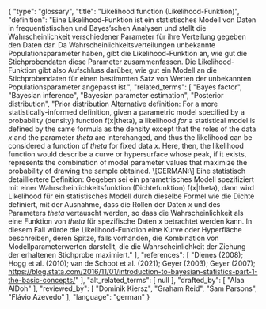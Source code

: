 {
    "type": "glossary",
    "title": "Likelihood function (Likelihood-Funktion)",
    "definition": "Eine Likelihood-Funktion ist ein statistisches Modell von Daten in frequentistischen und Bayes’schen Analysen und stellt die Wahrscheinlichkeit verschiedener Parameter für ihre Verteilung gegeben den Daten dar. Da Wahrscheinlichkeitsverteilungen unbekannte Populationsparameter haben, gibt die Likelihood-Funktion an, wie gut die Stichprobendaten diese Parameter zusammenfassen. Die Likelihood-Funktion gibt also Aufschluss darüber, wie gut ein Modell an die Stichprobendaten für einen bestimmten Satz von Werten der unbekannten Populationsparameter angepasst ist.",
    "related_terms": [
        "Bayes factor",
        "Bayesian inference",
        "Bayesian parameter estimation",
        "Posterior distribution",
        "Prior distribution Alternative definition: For a more statistically-informed definition, given a parametric model specified by a probability (density) function f(x|theta), a likelihood *for* a statistical model is defined by the same formula as the density except that the roles of the data *x* and the parameter *theta* are interchanged, and thus the likelihood can be considered a function of *theta* for fixed data *x*. Here, then, the likelihood function would describe a curve or hypersurface whose peak, if it exists, represents the combination of model parameter values that maximize the probability of drawing the sample obtained. \\[GERMAN:\\] Eine statistisch detailliertere Definition: Gegeben sei ein parametrisches Modell spezifiziert mit einer Wahrscheinlichkeitsfunktion (Dichtefunktion) f(x|theta), dann wird Likelihood für ein statistisches Modell durch dieselbe Formel wie die Dichte definiert, mit der Ausnahme, dass die Rollen der Daten *x* und des Parameters *theta* vertauscht werden, so dass die Wahrscheinlichkeit als eine Funktion von *theta* für spezifische Daten x betrachtet werden kann. In diesem Fall würde die Likelihood-Funktion eine Kurve oder Hyperfläche beschreiben, deren Spitze, falls vorhanden, die Kombination von Modellparameterwerten darstellt, die die Wahrscheinlichkeit der Ziehung der erhaltenen Stichprobe maximiert."
    ],
    "references": [
        "Dienes (2008); Hogg et al. (2010); van de Schoot et al. (2021); Geyer (2003); Geyer (2007); https://blog.stata.com/2016/11/01/introduction-to-bayesian-statistics-part-1-the-basic-concepts/"
    ],
    "alt_related_terms": [
        null
    ],
    "drafted_by": [
        "Alaa AlDoh"
    ],
    "reviewed_by": [
        "Dominik Kiersz",
        "Graham Reid",
        "Sam Parsons",
        "Flávio Azevedo"
    ],
    "language": "german"
}